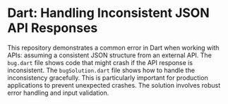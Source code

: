 # Dart: Handling Inconsistent JSON API Responses

This repository demonstrates a common error in Dart when working with APIs:  assuming a consistent JSON structure from an external API.  The `bug.dart` file shows code that might crash if the API response is inconsistent. The `bugSolution.dart` file shows how to handle the inconsistency gracefully.  This is particularly important for production applications to prevent unexpected crashes. The solution involves robust error handling and input validation.